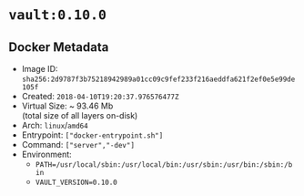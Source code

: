 # `vault:0.10.0`

## Docker Metadata

- Image ID: `sha256:2d9787f3b75218942989a01cc09c9fef233f216aeddfa621f2ef0e5e99de105f`
- Created: `2018-04-10T19:20:37.976576477Z`
- Virtual Size: ~ 93.46 Mb  
  (total size of all layers on-disk)
- Arch: `linux`/`amd64`
- Entrypoint: `["docker-entrypoint.sh"]`
- Command: `["server","-dev"]`
- Environment:
  - `PATH=/usr/local/sbin:/usr/local/bin:/usr/sbin:/usr/bin:/sbin:/bin`
  - `VAULT_VERSION=0.10.0`
